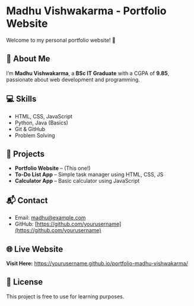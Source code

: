 # Madhu Vishwakarma - Portfolio Website

Welcome to my personal portfolio website! 👋

## 📌 About Me
I’m **Madhu Vishwakarma**, a **BSc IT Graduate** with a CGPA of **9.85**, passionate about web development and programming.

## 💻 Skills
- HTML, CSS, JavaScript
- Python, Java (Basics)
- Git & GitHub
- Problem Solving

## 🚀 Projects
- **Portfolio Website** – (This one!)
- **To-Do List App** – Simple task manager using HTML, CSS, JS
- **Calculator App** – Basic calculator using JavaScript

## 📬 Contact
- Email: madhu@example.com
- GitHub: [https://github.com/yourusername](https://github.com/yourusername)

## 🌐 Live Website
**Visit Here:** https://yourusername.github.io/portfolio-madhu-vishwakarma/

## 📄 License
This project is free to use for learning purposes.
